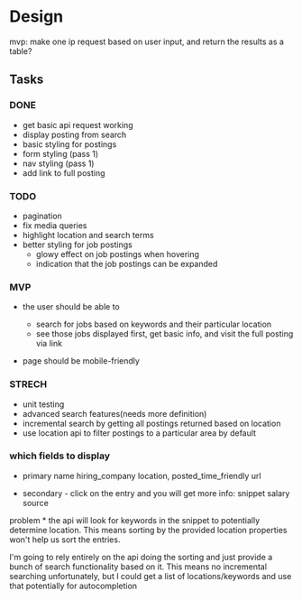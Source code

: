 # Design
mvp: make one ip request based on user input, and return the results as a table?

## Tasks
### DONE
* get basic api request working
* display posting from search
* basic styling for postings
* form styling (pass 1)
* nav styling (pass 1)
* add link to full posting

### TODO
* pagination
* fix media queries
* highlight location and search terms
* better styling for job postings
  * glowy effect on job postings when hovering
  * indication that the job postings can be expanded

### MVP

* the user should be able to
  * search for jobs based on keywords and their particular location
  * see those jobs displayed first, get basic info, and visit the full posting via link

* page should be mobile-friendly



### STRECH
* unit testing
* advanced search features(needs more definition)
* incremental search by getting all postings returned based on location
* use location api to filter postings to a particular area by default


### which fields to display

- primary
  name
  hiring_company
  location,
  posted_time_friendly
  url

- secondary - click on the entry and you will get more info:
  snippet
  salary
  source

problem * the api will look for keywords in the snippet to potentially determine location. This means sorting by the provided location properties won't help us sort the entries.

I'm going to rely entirely on the api doing the sorting and just provide a bunch of search functionality based on it. This means no incremental searching unfortunately, but I could get a list of locations/keywords and use that potentially for autocompletion




